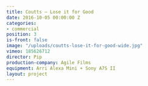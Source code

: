 ```yaml
---
title: Coutts — Lose it for Good
date: 2016-10-05 00:00:00 Z
categories:
- commercial
position: 3
is-front: false
image: "/uploads/coutts-lose-it-for-good-wide.jpg"
vimeo: 185626712
director: Pip
production-company: Agile Films
equipment: Arri Alexa Mini + Sony A7S II
layout: project
---
```


